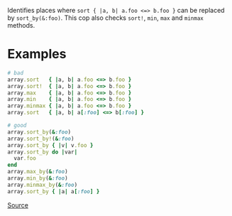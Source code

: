 
Identifies places where `sort { |a, b| a.foo <=> b.foo }`
can be replaced by `sort_by(&:foo)`.
This cop also checks `sort!`, `min`, `max` and `minmax` methods.

# Examples

```ruby
# bad
array.sort   { |a, b| a.foo <=> b.foo }
array.sort!  { |a, b| a.foo <=> b.foo }
array.max    { |a, b| a.foo <=> b.foo }
array.min    { |a, b| a.foo <=> b.foo }
array.minmax { |a, b| a.foo <=> b.foo }
array.sort   { |a, b| a[:foo] <=> b[:foo] }

# good
array.sort_by(&:foo)
array.sort_by!(&:foo)
array.sort_by { |v| v.foo }
array.sort_by do |var|
  var.foo
end
array.max_by(&:foo)
array.min_by(&:foo)
array.minmax_by(&:foo)
array.sort_by { |a| a[:foo] }
```

[Source](http://www.rubydoc.info/gems/rubocop/RuboCop/Cop/Performance/CompareWithBlock)